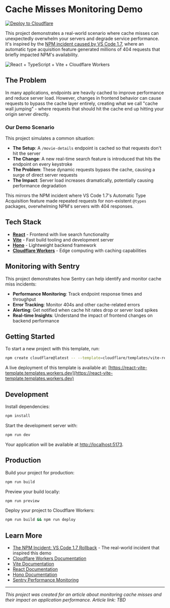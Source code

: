 # Cache Misses Monitoring Demo

[![Deploy to Cloudflare](https://deploy.workers.cloudflare.com/button)](https://deploy.workers.cloudflare.com/?url=https://github.com/cloudflare/templates/tree/main/vite-react-template)

This project demonstrates a real-world scenario where cache misses can unexpectedly overwhelm your servers and degrade service performance. It's inspired by the [NPM incident caused by VS Code 1.7](https://code.visualstudio.com/blogs/2016/11/3/rollback), where an automatic type acquisition feature generated millions of 404 requests that briefly impacted NPM's availability.

![React + TypeScript + Vite + Cloudflare Workers](https://imagedelivery.net/wSMYJvS3Xw-n339CbDyDIA/fc7b4b62-442b-4769-641b-ad4422d74300/public)

## The Problem

In many applications, endpoints are heavily cached to improve performance and reduce server load. However, changes in frontend behavior can cause requests to bypass the cache layer entirely, creating what we call "cache wall jumping" - where requests that should hit the cache end up hitting your origin server directly.

### Our Demo Scenario

This project simulates a common situation:

- **The Setup**: A `/movie-details` endpoint is cached so that requests don't hit the server
- **The Change**: A new real-time search feature is introduced that hits the endpoint on every keystroke
- **The Problem**: These dynamic requests bypass the cache, causing a surge of direct server requests
- **The Impact**: Server load increases dramatically, potentially causing performance degradation

This mirrors the NPM incident where VS Code 1.7's Automatic Type Acquisition feature made repeated requests for non-existent `@types` packages, overwhelming NPM's servers with 404 responses.

## Tech Stack

- [**React**](https://react.dev/) - Frontend with live search functionality
- [**Vite**](https://vite.dev/) - Fast build tooling and development server
- [**Hono**](https://hono.dev/) - Lightweight backend framework
- [**Cloudflare Workers**](https://developers.cloudflare.com/workers/) - Edge computing with caching capabilities

## Monitoring with Sentry

This project demonstrates how Sentry can help identify and monitor cache miss incidents:

- **Performance Monitoring**: Track endpoint response times and throughput
- **Error Tracking**: Monitor 404s and other cache-related errors
- **Alerting**: Get notified when cache hit rates drop or server load spikes
- **Real-time Insights**: Understand the impact of frontend changes on backend performance

## Getting Started

To start a new project with this template, run:

```bash
npm create cloudflare@latest -- --template=cloudflare/templates/vite-react-template
```

A live deployment of this template is available at:
[https://react-vite-template.templates.workers.dev](https://react-vite-template.templates.workers.dev)

## Development

Install dependencies:

```bash
npm install
```

Start the development server with:

```bash
npm run dev
```

Your application will be available at [http://localhost:5173](http://localhost:5173).

## Production

Build your project for production:

```bash
npm run build
```

Preview your build locally:

```bash
npm run preview
```

Deploy your project to Cloudflare Workers:

```bash
npm run build && npm run deploy
```

## Learn More

- [The NPM Incident: VS Code 1.7 Rollback](https://code.visualstudio.com/blogs/2016/11/3/rollback) - The real-world incident that inspired this demo
- [Cloudflare Workers Documentation](https://developers.cloudflare.com/workers/)
- [Vite Documentation](https://vitejs.dev/guide/)
- [React Documentation](https://reactjs.org/)
- [Hono Documentation](https://hono.dev/)
- [Sentry Performance Monitoring](https://docs.sentry.io/product/performance/)

---

_This project was created for an article about monitoring cache misses and their impact on application performance. Article link: TBD_
